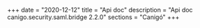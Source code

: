 +++
date        = "2020-12-12"
title       = "Api doc"
description = "Api doc canigo.security.saml.bridge 2.2.0"
sections    = "Canigó"
+++